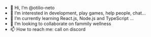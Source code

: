 - 👋 Hi, I’m @otilio-neto
- 👀 I’m interested in development, play games, help people, chat...
- 🌱 I’m currently learning React.js, Node.js and TypeScript ...
- 💞️ I’m looking to collaborate on fammily wellness
- 📫 How to reach me: call on discord

<!---
otilio-neto/otilio-neto is a ✨ special ✨ repository because its `README.md` (this file) appears on your GitHub profile.
You can click the Preview link to take a look at your changes.
--->
